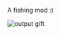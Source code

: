 
A fishing mod :)

![output gift](https://github.com/user-attachments/assets/c1878f20-655c-40cd-9f50-ea18107ee24b)
